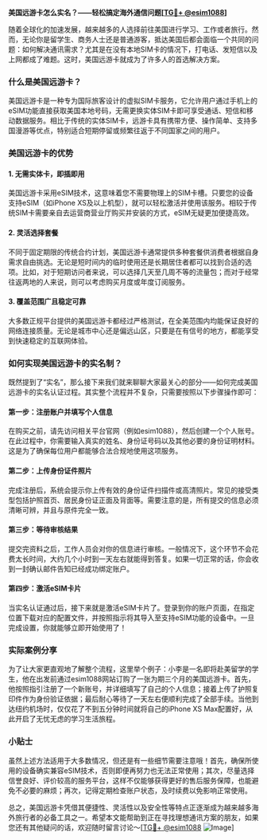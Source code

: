 **美国远游卡怎么实名？——轻松搞定海外通信问题[[TG💪+ @esim1088](https://t.me/s/esim1088)]**

随着全球化的加速发展，越来越多的人选择前往美国进行学习、工作或者旅行。然而，无论你是留学生、商务人士还是普通游客，抵达美国后都会面临一个共同的问题：如何解决通讯需求？尤其是在没有本地SIM卡的情况下，打电话、发短信以及上网都成了难题。这时，美国远游卡就成为了许多人的首选解决方案。

### 什么是美国远游卡？

美国远游卡是一种专为国际旅客设计的虚拟SIM卡服务，它允许用户通过手机上的eSIM功能直接获取美国本地号码，无需更换实体SIM卡即可享受通话、短信和移动数据服务。相比于传统的实体SIM卡，远游卡具有携带方便、操作简单、支持多国漫游等优点，特别适合短期停留或频繁往返于不同国家之间的用户。

### 美国远游卡的优势

#### 1. **无需实体卡，即插即用**
   美国远游卡采用eSIM技术，这意味着您不需要物理上的SIM卡槽。只要您的设备支持eSIM（如iPhone XS及以上机型），就可以轻松激活并使用该服务。相较于传统SIM卡需要亲自去运营商营业厅购买并安装的方式，eSIM无疑更加便捷高效。

#### 2. **灵活选择套餐**
   不同于固定期限的传统合约计划，美国远游卡通常提供多种套餐供消费者根据自身需求自由挑选。无论是短时间内的临时使用还是长期居住者都可以找到合适的选项。比如，对于短期访问者来说，可以选择几天至几周不等的流量包；而对于经常往返两地的人来说，则可以考虑购买月度或年度订阅服务。

#### 3. **覆盖范围广且稳定可靠**
   大多数正规平台提供的美国远游卡都经过严格测试，在全美范围内均能保证良好的网络连接质量。无论是城市中心还是偏远山区，只要是在有信号的地方，都能享受到快速稳定的互联网体验。

### 如何实现美国远游卡的实名制？

既然提到了“实名”，那么接下来我们就来聊聊大家最关心的部分——如何完成美国远游卡的实名认证过程。其实整个流程并不复杂，只需要按照以下步骤操作即可：

#### 第一步：注册账户并填写个人信息
   在购买之前，请先访问相关平台官网（例如esim1088），然后创建一个个人账号。在此过程中，你需要输入真实的姓名、身份证号码以及其他必要的身份证明材料。这是为了确保每位用户都能够合法合规地使用这项服务。

#### 第二步：上传身份证件照片
   完成注册后，系统会提示你上传有效的身份证件扫描件或高清照片。常见的接受类型包括护照首页、居民身份证正面及背面等。需要注意的是，所有提交的信息必须清晰可辨，并且与原件完全一致。

#### 第三步：等待审核结果
   提交完资料之后，工作人员会对你的信息进行审核。一般情况下，这个环节不会花费太长时间，大约几个小时到一天左右就能得到答复。如果一切正常的话，你会收到一封确认邮件告知已经成功绑定账户。

#### 第四步：激活eSIM卡片
   当实名认证通过后，接下来就是激活eSIM卡片了。登录到你的账户页面，在指定位置下载对应的配置文件，并按照指示将其导入至支持eSIM功能的设备中。一旦完成设置，你就能够立即开始使用了！

### 实际案例分享

为了让大家更直观地了解整个流程，这里举个例子：小李是一名即将赴美留学的学生，他在出发前通过esim1088网站订购了一张为期三个月的美国远游卡。首先，他按照指引注册了一个新账号，并详细填写了自己的个人信息；接着上传了护照复印件作为身份验证依据；最后耐心等待了一天左右便顺利完成了全部手续。当他到达纽约机场时，仅仅花了不到五分钟时间就将自己的iPhone XS Max配置好，从此开启了无忧无虑的学习生活旅程。

### 小贴士

虽然上述方法适用于大多数情况，但还是有一些细节需要注意哦！首先，确保所使用的设备确实兼容eSIM技术，否则即便再努力也无法正常使用；其次，尽量选择信誉良好、评价较高的服务平台，这样不仅能够获得更好的售后服务保障，也能避免不必要的麻烦；再次，记得定期检查账户状态，及时续费以免影响正常使用。

总之，美国远游卡凭借其便捷性、灵活性以及安全性等特点正逐渐成为越来越多海外旅行者的必备工具之一。希望本文能帮助到正在寻找理想通讯方案的朋友，如果您还有其他疑问的话，欢迎随时留言讨论～[[TG💪+ @esim1088](https://t.me/s/esim1088) ![Image](https://i.postimg.cc/4NQfJmqS/Snipaste-2025-05-13-00-14-12.png)]